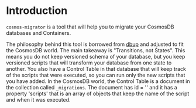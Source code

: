 # Introduction

`cosmos-migrator` is a tool that will help you to migrate your CosmosDB databases and Containers.

The philosophy behind this tool is borrowed from [dbup](https://dbup.readthedocs.io/en/latest/philosophy-behind-dbup/) and adjusted to fit the CosmosDB world.
The main takeaway is "Transitions, not States". This means you do not keep versioned schema of your database, but you keep versioned scripts that will transform your database from one state to another.
You also have a Control Table in that database that will keep track of the scripts that were executed, so you can run only the new scripts that you have added.
In the CosmosDB world, the Control Table is a document in the collection called `_migrations`. The document has id = '<the collectionName from the script>' and it has a property 'scripts' that is an array of objects that keep the name of the script and when it was executed.
